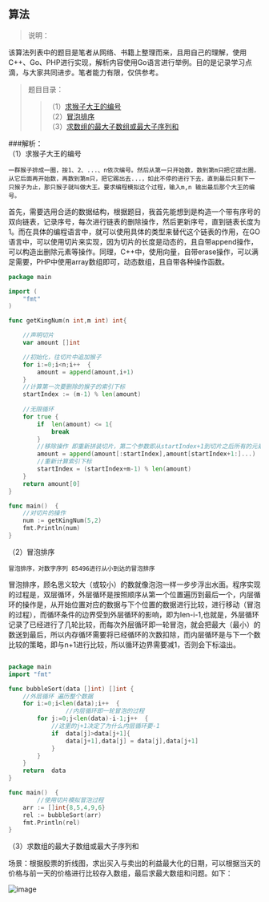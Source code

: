 ## 算法

>说明：<br>

该算法列表中的题目是笔者从网络、书籍上整理而来，且用自己的理解，使用C++、Go、PHP进行实现，解析内容使用Go语言进行举例。目的是记录学习点滴，与大家共同进步。笔者能力有限，仅供参考。

>题目目录：<br>
>>（1）[求猴子大王的编号](#jump_1)<br>
>>（2）[冒泡排序](#jump_2)<br>
>>（3）[求数组的最大子数组或最大子序列和](#jump_3)<br>


###解析：<br>
<span id="jump_1">（1）求猴子大王的编号</span><br>
```
一群猴子排成一圈，按1、2、...、n依次编号。然后从第一只开始数，数到第m只把它提出圈，从它后面再开始数，再数到第m只，把它踢出去...，如此不停的进行下去，直到最后只剩下一只猴子为止，那只猴子就叫做大王。要求编程模拟这个过程，输入m,n 输出最后那个大王的编号。
```
首先，需要选用合适的数据结构，根据题目，我首先能想到是构造一个带有序号的双向链表，记录序号，每次进行链表的删除操作，然后更新序号，直到链表长度为1。而在具体的编程语言中，就可以使用具体的类型来替代这个链表的作用，在GO语言中，可以使用切片来实现，因为切片的长度是动态的，且自带append操作，可以构造出删除元素等操作。同理，C++中，使用<vector>向量，自带erase操作，可以满足需要，PHP中使用array数组即可，动态数组，且自带各种操作函数。
```go
package main

import (
	"fmt"
)

func getKingNum(n int,m int) int{

	//声明切片
	var amount []int

	//初始化，往切片中追加猴子
	for i:=0;i<n;i++  {
		amount = append(amount,i+1)
	}
	//计算第一次要删除的猴子的索引下标
	startIndex := (m-1) % len(amount)
	
	//无限循环   
	for true { 
		if  len(amount) <= 1{
			break
		}
		//移除操作 即重新拼装切片，第二个参数即从startIndex+1到切片之后所有的元素，GO支持这样的写法
		amount = append(amount[:startIndex],amount[startIndex+1:]...)
		//重新计算索引下标
		startIndex = (startIndex+m-1) % len(amount)
	}
	return amount[0]
}

func main()  {
	//对切片的操作
	num := getKingNum(5,2)
	fmt.Println(num)
}
```

<span id="jump_2">（2）冒泡排序</span><br>

```
冒泡排序，对数字序列 85496进行从小到达的冒泡排序
```

冒泡排序，顾名思义较大（或较小）的数就像泡泡一样一步步浮出水面。程序实现的过程是，双层循环，外层循环是按照顺序从第一个位置遍历到最后一个，内层循环的操作是，从开始位置对应的数据与下个位置的数据进行比较，进行移动（冒泡的过程），而循环条件的边界受到外层循环的影响，即为len-i-1,也就是，外层循环记录了已经进行了几轮比较，而每次外层循环即一轮冒泡，就会把最大（最小）的数送到最后，所以内存循环需要将已经循环的次数扣除，而内层循环是与下一个数比较的策略，即与n+1进行比较，所以循环边界需要减1，否则会下标溢出。

```go

package main
import "fmt"

func bubbleSort(data []int) []int {
	//外层循环 遍历整个数据
	for i:=0;i<len(data);i++  {
                //内层循环即一轮冒泡的过程
		for j:=0;j<len(data)-i-1;j++  {
			//这里的j+1决定了为什么内层循环要-1
			if  data[j]>data[j+1]{
                data[j+1],data[j] = data[j],data[j+1]
			}
		}
	}
	return  data
}

func main()  {
        //使用切片模拟冒泡过程
	arr := []int{8,5,4,9,6}
	rel := bubbleSort(arr)
	fmt.Println(rel)
}

```
<span id="jump_3">（3）求数组的最大子数组或最大子序列和</span><br>


场景：根据股票的折线图，求出买入与卖出的利益最大化的日期，可以根据当天的价格与前一天的价格进行比较存入数组，最后求最大数组和问题。如下：

![image](https://github.com/xialebin/binStudy/tree/master/%E7%AE%97%E6%B3%95/z_images/jump_3_1.png)






